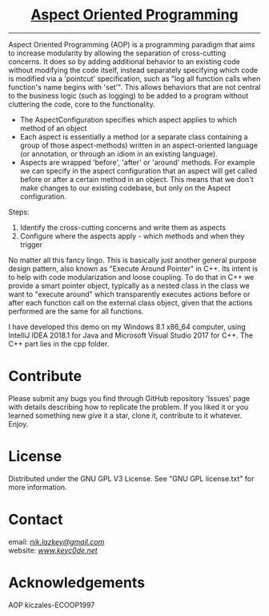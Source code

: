 <h1 align="center">
	<a href="https://github.com/KeyC0de/AspectOrientedProgramming_Java">Aspect Oriented Programming</a>
</h1>
<hr>


Aspect Oriented Programming (AOP) is a programming paradigm that aims to increase modularity by allowing the separation of cross-cutting concerns. It does so by adding additional behavior to an existing code without modifying the code itself, instead separately specifying which code is modified via a 'pointcut' specification, such as "log all function calls when function's name begins with 'set'". This allows behaviors that are not central to the business logic (such as logging) to be added to a program without cluttering the code, core to the functionality.

- The AspectConfiguration specifies which aspect applies to which method of an object
- Each aspect is essentially a method (or a separate class containing a group of those aspect-methods) written in an aspect-oriented language (or annotation, or through an idiom in an existing language).
- Aspects are wrapped 'before', 'after' or 'around' methods. For example we can specify in the aspect configuration that an aspect will get called before or after a certain method in an object. This means that we don't make changes to our existing codebase, but only on the Aspect configuration.

Steps:

1. Identify the cross-cutting concerns and write them as aspects
2. Configure where the aspects apply - which methods and when they trigger

No matter all this fancy lingo. This is basically just another general purpose design pattern, also known as "Execute Around Pointer" in C++. Its intent is to help with code modularization and loose coupling. To do that in C++ we provide a smart pointer object, typically as a nested class in the class we want to "execute around" which transparently executes actions before or after each function call on the external class object, given that the actions performed are the same for all functions.

I have developed this demo on my Windows 8.1 x86_64 computer, using IntelliJ IDEA 2018.1 for Java and Microsoft Visual Studio 2017 for C++. The C++ part lies in the cpp folder.


# Contribute

Please submit any bugs you find through GitHub repository 'Issues' page with details describing how to replicate the problem. If you liked it or you learned something new give it a star, clone it, contribute to it whatever. Enjoy.


# License

Distributed under the GNU GPL V3 License. See "GNU GPL license.txt" for more information.


# Contact

email: *nik.lazkey@gmail.com*</br>
website: *www.keyc0de.net*


# Acknowledgements

AOP kiczales-ECOOP1997

